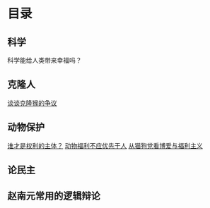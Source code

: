 # 目录

## 科学

科学能给人类带来幸福吗？

## 克隆人

[谈谈克隆猴的争议](https://github.com/GKhuangchuan/zhaonanyuan.github.io/blob/main/kelong/kelong01.html)

## 动物保护

[谁才是权利的主体？](https://headsalon.org/archives/3347.html)
[动物福利不应优先于人](https://headsalon.org/archives/3397.html)
[从猫狗党看博爱与福利主义](https://headsalon.org/archives/1774.html)
## 论民主

## 赵南元常用的逻辑辩论

